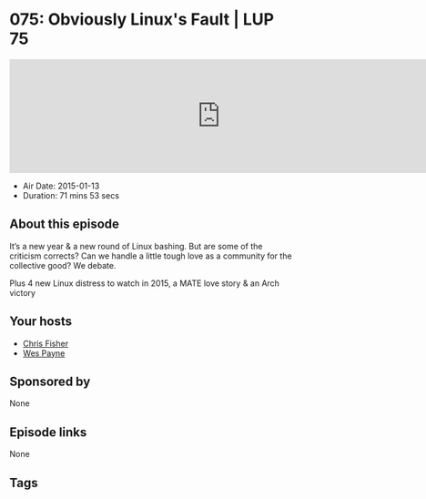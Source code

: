 # 075: Obviously Linux's Fault | LUP 75

<iframe src="https://player.fireside.fm/v2/RUkczH-V+gBgDl410?theme=dark" width="740" height="200" frameborder="0" scrolling="no"></iframe>

* Air Date: 2015-01-13
* Duration: 71 mins 53 secs

## About this episode

It’s a new year & a new round of Linux bashing. But are some of the criticism corrects? Can we handle a little tough love as a community for the collective good? We debate.

Plus 4 new Linux distress to watch in 2015, a MATE love story & an Arch victory

## Your hosts
* [Chris Fisher](https://linuxunplugged.com/hosts/chrislas)
* [Wes Payne](https://linuxunplugged.com/hosts/wes)

## Sponsored by

None



## Episode links

None



## Tags

